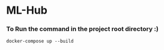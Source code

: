 # ML-Hub

### To Run the command in the project root directory :)
```
docker-compose up --build
```

